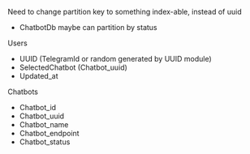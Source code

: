 Need to change partition key to something index-able, instead of uuid
- ChatbotDb maybe can partition by status



Users
- UUID (TelegramId or random generated by UUID module)
- SelectedChatbot (Chatbot_uuid)
- Updated_at

Chatbots
- Chatbot_id
- Chatbot_uuid
- Chatbot_name
- Chatbot_endpoint
- Chatbot_status